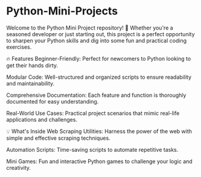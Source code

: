 # Python-Mini-Projects
Welcome to the Python Mini Project repository! 🎉 Whether you're a seasoned developer or just starting out, this project is a perfect opportunity to sharpen your Python skills and dig into some fun and practical coding exercises.

🔥 Features
Beginner-Friendly: Perfect for newcomers to Python looking to get their hands dirty.

Modular Code: Well-structured and organized scripts to ensure readability and maintainability.

Comprehensive Documentation: Each feature and function is thoroughly documented for easy understanding.

Real-World Use Cases: Practical project scenarios that mimic real-life applications and challenges.

💡 What's Inside
Web Scraping Utilities: Harness the power of the web with simple and effective scraping techniques.

Automation Scripts: Time-saving scripts to automate repetitive tasks.

Mini Games: Fun and interactive Python games to challenge your logic and creativity.
